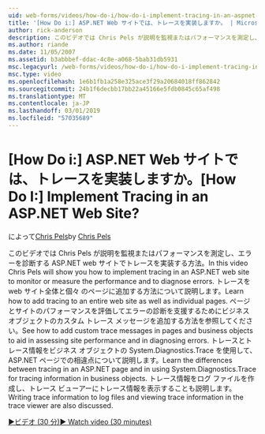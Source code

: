 ```yaml
---
uid: web-forms/videos/how-do-i/how-do-i-implement-tracing-in-an-aspnet-web-site
title: '[How Do i:] ASP.NET Web サイトでは、トレースを実装しますか。 | Microsoft Docs'
author: rick-anderson
description: このビデオでは Chris Pels が説明を監視またはパフォーマンスを測定し、エラーを診断する ASP.NET web サイトでトレースを実装する方法。 学習リソースの選択.
ms.author: riande
ms.date: 11/05/2007
ms.assetid: b3abbbef-ddac-4c8e-a068-5bab31db5931
msc.legacyurl: /web-forms/videos/how-do-i/how-do-i-implement-tracing-in-an-aspnet-web-site
msc.type: video
ms.openlocfilehash: 1e6b1fb1a258e325ace3f29a20684018ff862842
ms.sourcegitcommit: 24b1f6decbb17bb22a45166e5fdb0845c65af498
ms.translationtype: MT
ms.contentlocale: ja-JP
ms.lasthandoff: 03/01/2019
ms.locfileid: "57035689"
---
```

<a name="how-do-i--implement-tracing-in-an-aspnet-web-site"></a><span data-ttu-id="e9b31-105">[How Do i:] ASP.NET Web サイトでは、トレースを実装しますか。</span><span class="sxs-lookup"><span data-stu-id="e9b31-105">[How Do I:]  Implement Tracing in an ASP.NET Web Site?</span></span>
====================
<span data-ttu-id="e9b31-106">によって[Chris Pels](https://twitter.com/chrispels)</span><span class="sxs-lookup"><span data-stu-id="e9b31-106">by [Chris Pels](https://twitter.com/chrispels)</span></span>

<span data-ttu-id="e9b31-107">このビデオでは Chris Pels が説明を監視またはパフォーマンスを測定し、エラーを診断する ASP.NET web サイトでトレースを実装する方法。</span><span class="sxs-lookup"><span data-stu-id="e9b31-107">In this video Chris Pels will show you how to implement tracing in an ASP.NET web site to monitor or measure the performance and to diagnose errors.</span></span> <span data-ttu-id="e9b31-108">トレースを web サイト全体と個々 のページに追加する方法について説明します。</span><span class="sxs-lookup"><span data-stu-id="e9b31-108">Learn how to add tracing to an entire web site as well as individual pages.</span></span> <span data-ttu-id="e9b31-109">ページとサイトのパフォーマンスを評価してエラーの診断を支援するためにビジネス オブジェクトのカスタム トレース メッセージを追加する方法を参照してください。</span><span class="sxs-lookup"><span data-stu-id="e9b31-109">See how to add custom trace messages in pages and business objects to aid in assessing site performance and in diagnosing errors.</span></span> <span data-ttu-id="e9b31-110">トレースとトレース情報をビジネス オブジェクトの System.Diagnostics.Trace を使用して、ASP.NET ページでの相違点について説明します。</span><span class="sxs-lookup"><span data-stu-id="e9b31-110">Learn the differences between tracing in an ASP.NET page and in using System.Diagnostics.Trace for tracing information in business objects.</span></span> <span data-ttu-id="e9b31-111">トレース情報をログ ファイルを作成し、トレース ビューアーにトレース情報を表示することも説明します。</span><span class="sxs-lookup"><span data-stu-id="e9b31-111">Writing trace information to log files and viewing trace information in the trace viewer are also discussed.</span></span>

[<span data-ttu-id="e9b31-112">&#9654;ビデオ (30 分)</span><span class="sxs-lookup"><span data-stu-id="e9b31-112">&#9654; Watch video (30 minutes)</span></span>](https://channel9.msdn.com/Blogs/ASP-NET-Site-Videos/how-do-i-implement-tracing-in-an-aspnet-web-site)
